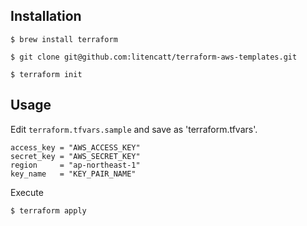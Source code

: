 ## Installation
```
$ brew install terraform

$ git clone git@github.com:litencatt/terraform-aws-templates.git

$ terraform init
```

## Usage
Edit `terraform.tfvars.sample` and save as 'terraform.tfvars'.
```
access_key = "AWS_ACCESS_KEY"
secret_key = "AWS_SECRET_KEY"
region     = "ap-northeast-1"
key_name   = "KEY_PAIR_NAME"
```

Execute
```
$ terraform apply
```
